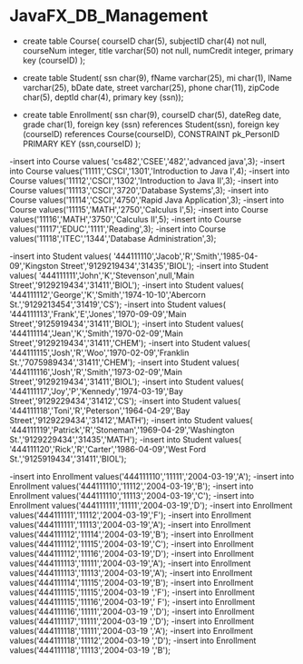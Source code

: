 # JavaFX_DB_Management

- create table Course(
  courseID char(5),
  subjectID char(4) not null, 
  courseNum integer,
  title varchar(50) not null,
  numCredit integer,
  primary key (courseID) );
  
- create table Student(
 ssn char(9),
 fName varchar(25),
 mi char(1),
 lName varchar(25),
 bDate date,
 street varchar(25),
 phone char(11),
 zipCode char(5),
 deptId char(4),
primary key (ssn));

- create table Enrollment(
 ssn char(9),
 courseID char(5),
 dateReg date, 
 grade char(1),
 foreign key (ssn) references Student(ssn),
 foreign key (courseID) references Course(courseID),
 CONSTRAINT pk_PersonID PRIMARY KEY (ssn,courseID) );
 
-insert into Course values( 'cs482','CSEE','482','advanced java',3);
-insert into Course values('11111','CSCI','1301','Introduction to Java I',4);
-insert into Course values('11112','CSCI','1302','Introduction to Java II',3);
-insert into Course values('11113','CSCI','3720','Database Systems',3);
-insert into Course values('11114','CSCI','4750','Rapid Java Application',3);
-insert into Course values('11115','MATH','2750','Calculus I',5);
-insert into Course values('11116','MATH','3750','Calculus II',5);
-insert into Course values('11117','EDUC','1111','Reading',3);
-insert into Course values('11118','ITEC','1344','Database Administration',3);


-insert into Student values( '444111110','Jacob','R','Smith','1985-04-09','Kingston Street','9129219434','31435','BIOL');
-insert into Student values( '444111111','John','K','Stevenson',null,'Main Street','9129219434','31411','BIOL');
-insert into Student values( '444111112','George','K','Smith','1974-10-10','Abercorn St.','9129213454','31419','CS');
-insert into Student values( '444111113','Frank','E','Jones','1970-09-09','Main Street','9125919434','31411','BIOL');
-insert into Student values( '444111114','Jean','K','Smith','1970-02-09','Main Street','9129219434','31411','CHEM');
-insert into Student values( '444111115','Josh','R','Woo','1970-02-09','Franklin St.','7075989434','31411','CHEM');
-insert into Student values( '444111116','Josh','R','Smith','1973-02-09','Main Street','9129219434','31411','BIOL');
-insert into Student values( '444111117','Joy','P','Kennedy','1974-03-19','Bay Street','9129229434','31412','CS');
-insert into Student values( '444111118','Toni','R','Peterson','1964-04-29','Bay Street','9129229434','31412','MATH');
-insert into Student values( '444111119','Patrick','R','Stoneman','1969-04-29','Washington St.','9129229434','31435','MATH');
-insert into Student values( '444111120','Rick','R','Carter','1986-04-09','West Ford St.','9125919434','31411','BIOL');

-insert into Enrollment values('444111110','11111','2004-03-19','A');
-insert into Enrollment values('444111110','11112','2004-03-19','B');
-insert into Enrollment values('444111110','11113','2004-03-19','C');
-insert into Enrollment values('444111111','11111','2004-03-19','D');
-insert into Enrollment values('444111111','11112','2004-03-19','F');
-insert into Enrollment values('444111111','11113','2004-03-19','A');
-insert into Enrollment values('444111112','11114','2004-03-19','B');
-insert into Enrollment values('444111112','11115','2004-03-19','C');
-insert into Enrollment values('444111112','11116','2004-03-19','D');
-insert into Enrollment values('444111113','11111','2004-03-19','A');
-insert into Enrollment values('444111113','11113','2004-03-19','A');
-insert into Enrollment values('444111114','11115','2004-03-19','B');
-insert into Enrollment values('444111115','11115','2004-03-19 ','F');
-insert into Enrollment values('444111115','11116','2004-03-19',' F');
-insert into Enrollment values('444111116','11111','2004-03-19 ','D');
-insert into Enrollment values('444111117','11111','2004-03-19 ','D');
-insert into Enrollment values('444111118','11111','2004-03-19 ','A');
-insert into Enrollment values('444111118','11112','2004-03-19 ','D');
-insert into Enrollment values('444111118','11113','2004-03-19 ','B');
